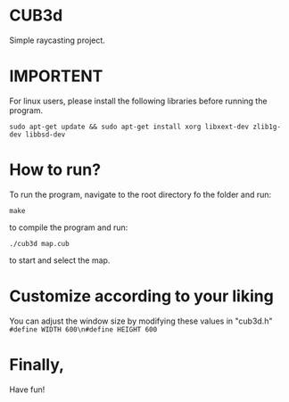 CUB3d
=====
Simple raycasting project.

# IMPORTENT
For linux users, please install the following libraries before running the program.

```sudo apt-get update && sudo apt-get install xorg libxext-dev zlib1g-dev libbsd-dev```

# How to run?
To run the program, navigate to the root directory fo the folder and run:

```make```

to compile the program and run:

```./cub3d map.cub```

to start and select the map.

# Customize according to your liking

You can adjust the window size by modifying these values in "cub3d.h"
```#define WIDTH 600\n#define HEIGHT 600```

# Finally,

Have fun!
